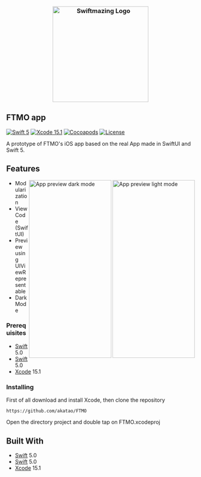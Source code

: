 <h3 align="center">
  <a href="https://github.com/akatao/FTMO/blob/main/assets/FTMO-logo-light.png">
  <img src="https://github.com/akatao/FTMO/blob/main/assets/FTMO-logo-light.png?raw=true" alt="Swiftmazing Logo" width="256">
  </a>
</h3>

## FTMO app

[![Swift 5](https://img.shields.io/badge/Swift-5.0-blue.svg?style=flat)](https://swift.org)
[![Xcode 15.1](https://img.shields.io/badge/Xcode-15.1-blue.svg?style=flat)](https://developer.apple.com/xcode/)
[![Cocoapods](https://img.shields.io/badge/cocoapods-compatible-brightgreen.svg?style=flat)](https://cocoapods.org)
[![License](https://img.shields.io/badge/license-MIT-brightgreen.svg?style=flat)](https://github.com/akatao/IMDbMazing/blob/main/LICENSE)

A prototype of FTMO's iOS app based on the real App made in SwiftUI and Swift 5.


## Features

<img src="https://github.com/akatao/IMDbMazing/blob/main/assets/light3_.png" align="right"
     title="App preview light mode" width="220  " height="476">

<img src="https://github.com/akatao/IMDbMazing/blob/main/assets/dark3_.png" align="right"
     title="App preview dark mode" width="220 " height="476">

* Modularization
* View Code (SwiftUI)
* Preview using UIViewRepresentable
* Dark Mode

### Prerequisites

* [Swift](https://swift.org/) 5.0
* [Swift](https://developer.apple.com/xcode/swiftui/) 5.0
* [Xcode](https://developer.apple.com/xcode/) 15.1

### Installing

First of all download and install Xcode, then clone the repository

```
https://github.com/akatao/FTMO
```

Open the directory project and double tap on FTMO.xcodeproj


## Built With

* [Swift](https://swift.org/) 5.0
* [Swift](https://developer.apple.com/xcode/swiftui/) 5.0
* [Xcode](https://developer.apple.com/xcode/) 15.1
